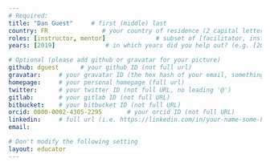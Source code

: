 ```yaml
---
# Required:
title: "Dan Guest"     # first (middle) last
country: FR               # your country of residence (2 capital letters, e.g. US, GB, DE)
roles: [instructor, mentor]              # subset of [facilitator, instructor, mentor], can stay empty ([])
years: [2019]              # in which years did you help out? (e.g. [2020, 2019])

# Optional (please add github or gravatar for your picture)
github: dguest      # your github ID (not full url)
gravatar:     # your gravatar ID (the hex hash of your email, something like 123ef...123)
homepage:     # your personal homepage (full url)
twitter:      # your twitter ID (not full URL, no leading '@')
gitlab:       # your gitlab ID (not full URL)
bitbucket:    # your bitbucket ID (not full URL)
orcid: 0000-0002-4305-2295       # your orcid ID (not full URL)
linkedin:     # full url (i.e. https://linkedin.com/in/your-name-some-hex-code)
email:

# Don't modify the following setting
layout: educator
---
```


<!-- Optional: Write something about yourself below the '- - >'.
You can use Markdown syntax to style this page.
-->
